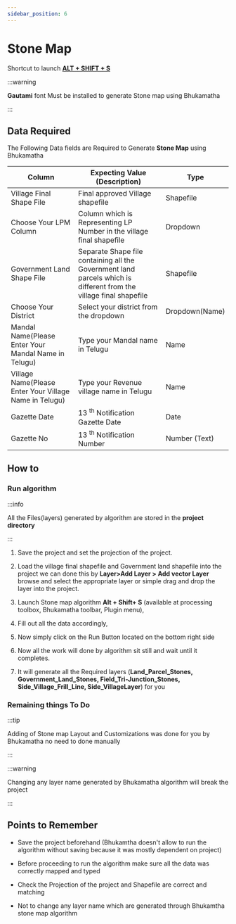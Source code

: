 ```yaml
---
sidebar_position: 6
---
```


# Stone Map

Shortcut to launch **<u>ALT + SHIFT + S</u>**

:::warning

**Gautami** font Must be installed to generate Stone map using Bhukamatha

:::

## Data Required

The Following Data fields are Required to Generate **Stone Map** using Bhukamatha

| Column                                                 | Expecting Value (Description)                                                                                      | Type           |
| ------------------------------------------------------ | ------------------------------------------------------------------------------------------------------------------ | -------------- |
| Village Final Shape File                               | Final approved Village shapefile                                                                                   | Shapefile      |
| Choose Your LPM Column                                 | Column which is Representing LP Number in the village final shapefile                                              | Dropdown       |
| Government Land Shape File                             | Separate Shape file containing all the Government land parcels which is different from the village final shapefile | Shapefile      |
| Choose Your District                                   | Select your district from the dropdown                                                                             | Dropdown(Name) |
| Mandal Name(Please Enter Your Mandal Name in Telugu)   | Type your Mandal name in Telugu                                                                                    | Name           |
| Village Name(Please Enter Your Village Name in Telugu) | Type your Revenue village name in Telugu                                                                           | Name           |
| Gazette Date                                           | 13 <sup>th</sup> Notification Gazette Date                                                                         | Date           |
| Gazette No                                             | 13 <sup>th</sup> Notification Number                                                                               | Number (Text)  |

## How to

### Run algorithm

:::info

All the Files(layers) generated by algorithm are stored in the **project directory**

:::

1. Save the project and set the projection of the project.

2. Load the village final shapefile and Government land shapefile into the project we can done this by **Layer>Add Layer > Add vector Layer** browse and select the appropriate layer or simple drag and drop the layer into the project.

3. Launch Stone map algorithm **Alt + Shift+ S**  (available at processing toolbox, Bhukamatha toolbar, Plugin menu),

4. Fill out all the data accordingly,

5. Now simply click on the Run Button located on the bottom right side

6. Now all the work will done by algorithm sit still and wait until it completes.

7. It will generate all the Required layers (**Land_Parcel_Stones, Government_Land_Stones, Field_Tri-Junction_Stones, Side_Village_Frill_Line, Side_VillageLayer**) for you 

### Remaining things To Do

:::tip

Adding of Stone map Layout and Customizations  was done for you by Bhukamatha no need to done manually 

:::



:::warning

Changing  any  layer name generated by Bhukamatha algorithm will break the project 

:::

## Points to Remember

- Save the project beforehand (Bhukamtha doesn't allow to run the algorithm without saving because it was mostly dependent on project)

- Before proceeding to run the algorithm make sure all the data was correctly mapped and typed 

- Check the Projection of the project and Shapefile are correct and matching

- Not to change any layer name which are generated through Bhukamtha stone map algorithm 
